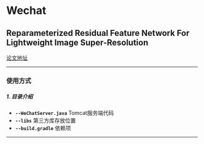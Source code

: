 # Wechat
## Reparameterized Residual Feature Network For Lightweight Image Super-Resolution
[论文地址](https://openaccess.thecvf.com/content/CVPR2023W/NTIRE/html/Deng_Reparameterized_Residual_Feature_Network_for_Lightweight_Image_Super-Resolution_CVPRW_2023_paper.html)

---
### 使用方式

##### 1. 目录介绍
- **`--WeChatServer.java`**
  Tomcat服务端代码
- **`--libs`**
  第三方库存放位置
- **`--build.gradle`**
  依赖项
---
